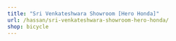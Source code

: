 ```yaml
---
title: "Sri Venkateshwara Showroom [Hero Honda]"
url: /hassan/sri-venkateshwara-showroom-hero-honda/
shop: bicycle
---
```

